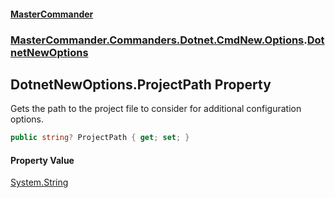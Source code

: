 #### [MasterCommander](MasterCommander.md 'MasterCommander')
### [MasterCommander.Commanders.Dotnet.CmdNew.Options](MasterCommander.Commanders.Dotnet.CmdNew.Options.md 'MasterCommander.Commanders.Dotnet.CmdNew.Options').[DotnetNewOptions](DotnetNewOptions.md 'MasterCommander.Commanders.Dotnet.CmdNew.Options.DotnetNewOptions')

## DotnetNewOptions.ProjectPath Property

Gets the path to the project file to consider for additional configuration options.

```csharp
public string? ProjectPath { get; set; }
```

#### Property Value
[System.String](https://docs.microsoft.com/en-us/dotnet/api/System.String 'System.String')